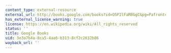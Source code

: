 ```yaml
---
content_type: external-resource
external_url: http://books.google.com/books?id=Q5P2lFaM8GgC&pg=Pafrontcover
has_external_license_warning: true
license: https://en.wikipedia.org/wiki/All_rights_reserved
status: ''
title: Google Books
uid: 3e3a7b4a-8ca5-4aa6-b313-8cf2c2632b86
wayback_url: ''
---
```

